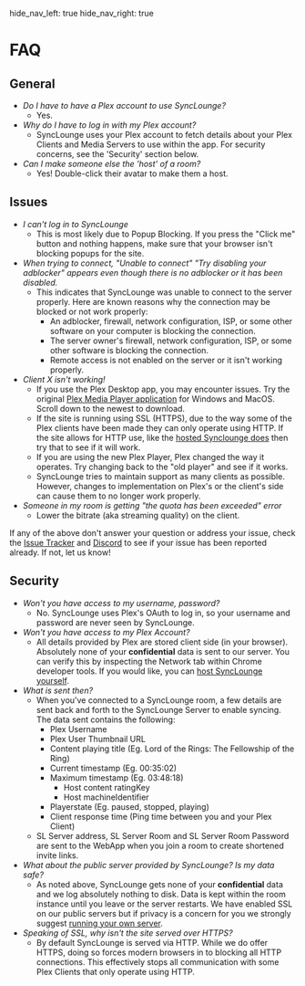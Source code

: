 hide_nav_left: true
hide_nav_right: true

# FAQ

## General

- _Do I have to have a Plex account to use SyncLounge?_
  - Yes.
- _Why do I have to log in with my Plex account?_
  - SyncLounge uses your Plex account to fetch details about your Plex Clients and Media Servers to use within the app. For security concerns, see the 'Security' section below.
- _Can I make someone else the 'host' of a room?_
  - Yes! Double-click their avatar to make them a host.

## Issues

- _I can't log in to SyncLounge_
  - This is most likely due to Popup Blocking. If you press the "Click me" button and nothing happens, make sure that your browser isn't blocking popups for the site.
- _When trying to connect, "Unable to connect" "Try disabling your adblocker" appears even though there is no adblocker or it has been disabled._
  - This indicates that SyncLounge was unable to connect to the server properly. Here are known reasons why the connection may be blocked or not work properly:
    - An adblocker, firewall, network configuration, ISP, or some other software on your computer is blocking the connection.
    - The server owner's firewall, network configuration, ISP, or some other software is blocking the connection.
    - Remote access is not enabled on the server or it isn't working properly.
- _Client X isn't working!_
  - If you use the Plex Desktop app, you may encounter issues. Try the original [Plex Media Player application](https://forums.plex.tv/t/plex-media-player/120475/100) for Windows and MacOS. Scroll down to the newest to download.
  - If the site is running using SSL (HTTPS), due to the way some of the Plex clients have been made they can only operate using HTTP. If the site allows for HTTP use, like the [hosted Synclounge does](http://app.synclounge.tv/) then try that to see if it will work.
  - If you are using the new Plex Player, Plex changed the way it operates. Try changing back to the "old player" and see if it works.
  - SyncLounge tries to maintain support as many clients as possible. However, changes to implementation on Plex's or the client's side can cause them to no longer work properly.
- _Someone in my room is getting "the quota has been exceeded" error_
  - Lower the bitrate (aka streaming quality) on the client.

If any of the above don't answer your question or address your issue, check the [Issue Tracker](https://github.com/samcm/synclounge/issues) and [Discord](https://discord.gg/fKQB3yt) to see if your issue has been reported already. If not, let us know!

## Security

- _Won't you have access to my username, password?_
  - No. SyncLounge uses Plex's OAuth to log in, so your username and password are never seen by SyncLounge.
- _Won't you have access to my Plex Account?_
  - All details provided by Plex are stored client side (in your browser). Absolutely none of your **confidential** data is sent to our server. You can verify this by inspecting the Network tab within Chrome developer tools. If you would like, you can [host SyncLounge yourself](/self-hosted/getting-started/).
- _What is sent then?_
  - When you've connected to a SyncLounge room, a few details are sent back and forth to the SyncLounge Server to enable syncing. The data sent contains the following:
    - Plex Username
    - Plex User Thumbnail URL
    - Content playing title (Eg. Lord of the Rings: The Fellowship of the Ring)
    - Current timestamp (Eg. 00:35:02)
    - Maximum timestamp (Eg. 03:48:18)
      - Host content ratingKey
      - Host machineIdentifier
    - Playerstate (Eg. paused, stopped, playing)
    - Client response time (Ping time between you and your Plex Client)
  - SL Server address, SL Server Room and SL Server Room Password are sent to the WebApp when you join a room to create shortened invite links.
- _What about the public server provided by SyncLounge? Is my data safe?_
  - As noted above, SyncLounge gets none of your **confidential** data and we log absolutely nothing to disk. Data is kept within the room instance until you leave or the server restarts. We have enabled SSL on our public servers but if privacy is a concern for you we strongly suggest [running your own server](/self-hosted/getting-started/).
- _Speaking of SSL, why isn't the site served over HTTPS?_
  - By default SyncLounge is served via HTTP. While we do offer HTTPS, doing so forces modern browsers in to blocking all HTTP connections. This effectively stops all communication with some Plex Clients that only operate using HTTP.
